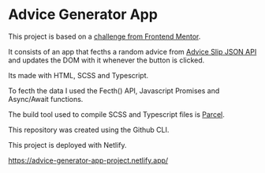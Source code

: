 # Advice Generator App

This project is based on a [challenge from Frontend Mentor](https://www.frontendmentor.io/challenges/advice-generator-app-QdUG-13db).

It consists of an app that fecths a random advice from [Advice Slip JSON API](https://api.adviceslip.com/) and updates the DOM with it whenever the button is clicked. 

Its made with HTML, SCSS and Typescript.

To fecth the data I used the Fecth() API, Javascript Promises and Async/Await functions.

The build tool used to compile SCSS and Typescript files is [Parcel](https://parceljs.org/).

This repository was created using the Github CLI.

This project is deployed with Netlify.

https://advice-generator-app-project.netlify.app/
